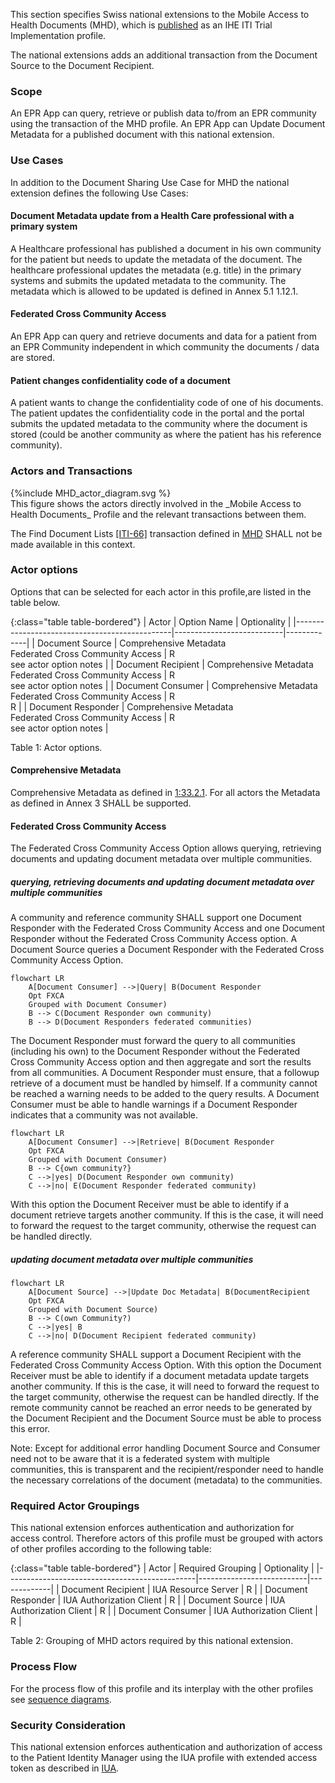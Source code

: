 This section specifies Swiss national extensions to the Mobile Access to Health Documents (MHD), which is [published](https://profiles.ihe.net/ITI/MHD/index.html) as an IHE ITI Trial Implementation profile.

The national extensions adds an additional transaction from the Document Source to the Document Recipient. 

### Scope  
An EPR App can query, retrieve or publish data to/from an EPR community using the transaction of the MHD profile. 
An EPR App can Update Document Metadata for a published document with this national extension.  

###	Use Cases  
In addition to the Document Sharing Use Case for MHD the national extension defines the following Use Cases:

#### Document Metadata update from a Health Care professional with a primary system
A Healthcare professional has published a document in his own community for the patient but needs to update the metadata of the document. 
The healthcare professional updates the metadata (e.g. title) in the primary systems and submits the updated metadata to the community. The
metadata which is allowed to be updated is defined in Annex 5.1 1.12.1.

#### Federated Cross Community Access
An EPR App can query and retrieve documents and data for a patient from an EPR Community independent in which community the documents / data are stored.

#### Patient changes confidentiality code of a document
A patient wants to change the confidentiality code of one of his documents. The patient updates the confidentiality code in the portal and the portal submits the updated metadata to the community where the document is stored (could be another community as where the patient has his reference community). 

###	Actors and Transactions  

<div>
{%include MHD_actor_diagram.svg %}
</div>
This figure shows the actors directly involved in the _Mobile Access to Health Documents_ Profile and the relevant 
transactions between them.

The Find Document Lists [[ITI-66]](https://profiles.ihe.net/ITI/MHD/ITI-66.html) transaction defined in [MHD](https://profiles.ihe.net/ITI/MHD/index.html) SHALL not be made available in this context.

### Actor options  

Options that can be selected for each actor in this profile,are listed in the table below. 

{:class="table table-bordered"}
| Actor                                         | Option Name         | Optionality  |
|-----------------------------------------------|---------------------------|-------------|
| Document Source                               | Comprehensive Metadata <br />Federated Cross Community Access   | R  <br /> see actor option notes    |
| Document Recipient                            | Comprehensive Metadata <br />Federated Cross Community Access    | R <br /> see actor option notes |
| Document Consumer                             | Comprehensive Metadata <br />Federated Cross Community Access   | R <br /> R  |
| Document Responder                            | Comprehensive Metadata <br />Federated Cross Community Access  | R<br /> see actor option notes  |

<figcaption ID="1">Table 1: Actor options.</figcaption>


#### Comprehensive Metadata

Comprehensive Metadata as defined in [1:33.2.1](https://profiles.ihe.net/ITI/MHD/1332_actor_options.html#13321-comprehensive-metadata-option). For all actors the Metadata as defined in Annex 3 SHALL be supported.

#### Federated Cross Community Access

The Federated Cross Community Access Option allows querying, retrieving documents and updating document metadata over multiple communities. 

##### querying, retrieving documents and updating document metadata over multiple communities

 A community and reference community SHALL support one Document Responder with the Federated Cross Community Access and one Document Responder without the Federated Cross Community Access option. A Document Source queries a Document Responder with the Federated Cross Community Access Option.

```mermaid
flowchart LR
    A[Document Consumer] -->|Query| B(Document Responder
    Opt FXCA
    Grouped with Document Consumer)
    B --> C(Document Responder own community)
    B --> D(Document Responders federated communities)
```

 The Document Responder must forward the query to all communities (including his own) to the Document Responder without the Federated Cross Community Access option and then aggregate and sort the results from all communities. A Document Responder must ensure, that a followup retrieve of a document must be handled by himself. If a community cannot be reached a warning needs to be added to the query results. A Document Consumer must be able to handle warnings if a Document Responder indicates that a community was not available.

```mermaid
flowchart LR
    A[Document Consumer] -->|Retrieve| B(Document Responder
    Opt FXCA
    Grouped with Document Consumer)
    B --> C{own community?}
    C -->|yes| D(Document Responder own community)
    C -->|no| E(Document Responder federated community)
```

With this option the Document Receiver must be able to identify if a document retrieve targets another community. If this is the case, it will need to forward the request to the target community, otherwise the request can be handled directly.

##### updating document metadata over multiple communities

```mermaid
flowchart LR
    A[Document Source] -->|Update Doc Metadata| B(DocumentRecipient
    Opt FXCA
    Grouped with Document Source)
    B --> C(own Community?)
    C -->|yes| B 
    C -->|no| D(Document Recipient federated community)
```

 A reference community SHALL support a Document Recipient with the Federated Cross Community Access Option. With this option the Document Receiver must be able to identify if a document metadata update targets another community. If this is the case, it will need to forward the request to the target community, otherwise the request can be handled directly. If the remote community cannot be reached an error needs to be generated by the Document Recipient and the Document Source must be able to process this error.

 Note: Except for additional error handling Document Source and Consumer need not to be aware that it is a federated system with multiple communities, this is transparent and the recipient/responder need to handle the necessary correlations of the document (metadata) to the communities.
   
### Required Actor Groupings  
This national extension enforces authentication and authorization for access control. Therefore actors of this profile must be grouped with actors of other profiles according to the following table: 


{:class="table table-bordered"}
| Actor                                         | Required Grouping         | Optionality |
|-----------------------------------------------|---------------------------|-------------|
| Document Recipient                            | IUA Resource Server       | R           |
| Document Responder                            | IUA Authorization Client  | R           |
| Document Source                               | IUA Authorization Client  | R           |
| Document Consumer                             | IUA Authorization Client  | R           |

<figcaption ID="2">Table 2: Grouping of MHD actors required by this national extension.</figcaption>

###	Process Flow
For the process flow of this profile and its interplay with the other profiles see [sequence diagrams](sequencediagrams.html). 

### Security Consideration
This national extension enforces authentication and authorization of access to the Patient Identity Manager using the IUA profile with extended access token as described in [IUA](iti-71.html#expected-actions-1).
